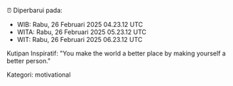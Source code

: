 ⏰ Diperbarui pada:
- WIB: Rabu, 26 Februari 2025 04.23.12 UTC
- WITA: Rabu, 26 Februari 2025 05.23.12 UTC
- WIT: Rabu, 26 Februari 2025 06.23.12 UTC

Kutipan Inspiratif:
"You make the world a better place by making yourself a better person."


Kategori: motivational

